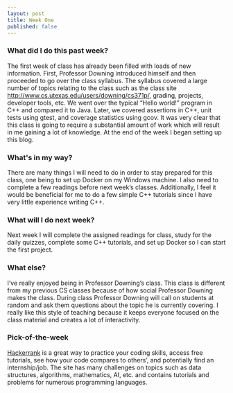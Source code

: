 ```yaml
---
layout: post
title: Week One
published: false
---
```


### What did I do this past week?
The first week of class has already been filled with loads of new information. First, Professor Downing introduced himself and then proceeded to go over the class syllabus. The syllabus covered a large number of topics relating to the class such as the class site <http://www.cs.utexas.edu/users/downing/cs371p/>, grading, projects, developer tools, etc. We went over the typical “Hello world!” program in C++ and compared it to Java. Later, we covered assertions in C++, unit tests using gtest, and coverage statistics using gcov. It was very clear that this class is going to require a substantial amount of work which will result in me gaining a lot of knowledge. At the end of the week I began setting up this blog. 

### What's in my way?
There are many things I will need to do in order to stay prepared for this class, one being to set up Docker on my Windows machine. I also need to complete a few readings before next week’s classes. Additionally, I feel it would be beneficial for me to do a few simple C++ tutorials since I have very little experience writing C++.

### What will I do next week?
Next week I will complete the assigned readings for class, study for the daily quizzes, complete some C++ tutorials, and set up Docker so I can start the first project.

### What else?
I’ve really enjoyed being in Professor Downing’s class. This class is different from my previous CS classes because of how social Professor Downing makes the class. During class Professor Downing will call on students at random and ask them questions about the topic he is currently covering. I really like this style of teaching because it keeps everyone focused on the class material and creates a lot of interactivity.

### Pick-of-the-week
[Hackerrank](https://www.hackerrank.com) is a great way to practice your coding skills, access free tutorials, see how your code compares to others’, and potentially find an internship/job. The site has many challenges on topics such as data structures, algorithms, mathematics, AI, etc. and contains tutorials and problems for numerous programming languages.
